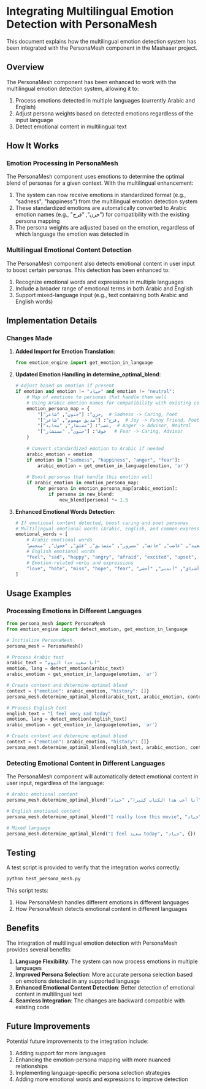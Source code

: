 # Integrating Multilingual Emotion Detection with PersonaMesh

This document explains how the multilingual emotion detection system has been integrated with the PersonaMesh component in the Mashaaer project.

## Overview

The PersonaMesh component has been enhanced to work with the multilingual emotion detection system, allowing it to:

1. Process emotions detected in multiple languages (currently Arabic and English)
2. Adjust persona weights based on detected emotions regardless of the input language
3. Detect emotional content in multilingual text

## How It Works

### Emotion Processing in PersonaMesh

The PersonaMesh component uses emotions to determine the optimal blend of personas for a given context. With the multilingual enhancement:

1. The system can now receive emotions in standardized format (e.g., "sadness", "happiness") from the multilingual emotion detection system
2. These standardized emotions are automatically converted to Arabic emotion names (e.g., "حزن", "فرح") for compatibility with the existing persona mapping
3. The persona weights are adjusted based on the emotion, regardless of which language the emotion was detected in

### Multilingual Emotional Content Detection

The PersonaMesh component also detects emotional content in user input to boost certain personas. This detection has been enhanced to:

1. Recognize emotional words and expressions in multiple languages
2. Include a broader range of emotional terms in both Arabic and English
3. Support mixed-language input (e.g., text containing both Arabic and English words)

## Implementation Details

### Changes Made

1. **Added Import for Emotion Translation**:
   ```python
   from emotion_engine import get_emotion_in_language
   ```

2. **Updated Emotion Handling in determine_optimal_blend**:
   ```python
   # Adjust based on emotion if present
   if emotion and emotion != "حياد" and emotion != "neutral":
       # Map of emotions to personas that handle them well
       # Using Arabic emotion names for compatibility with existing code
       emotion_persona_map = {
           "حزن": ["حنون", "شاعر"],  # Sadness -> Caring, Poet
           "فرح": ["صديق مهضوم", "شاعر"],  # Joy -> Funny Friend, Poet
           "غضب": ["مستشار", "محايد"],  # Anger -> Advisor, Neutral
           "خوف": ["حنون", "مستشار"]   # Fear -> Caring, Advisor
       }
       
       # Convert standardized emotion to Arabic if needed
       arabic_emotion = emotion
       if emotion in ["sadness", "happiness", "anger", "fear"]:
           arabic_emotion = get_emotion_in_language(emotion, 'ar')
       
       # Boost personas that handle this emotion well
       if arabic_emotion in emotion_persona_map:
           for persona in emotion_persona_map[arabic_emotion]:
               if persona in new_blend:
                   new_blend[persona] *= 1.5
   ```

3. **Enhanced Emotional Words Detection**:
   ```python
   # If emotional content detected, boost caring and poet personas
   # Multilingual emotional words (Arabic, English, and common expressions)
   emotional_words = [
       # Arabic emotional words
       "أشعر", "حزين", "سعيد", "غاضب", "خائف", "مسرور", "متضايق", "قلق", "خجول", "متحمس",
       # English emotional words
       "feel", "sad", "happy", "angry", "afraid", "excited", "upset", "worried", "shy", "anxious",
       # Emotion-related verbs and expressions
       "love", "hate", "miss", "hope", "fear", "أحب", "أكره", "أشتاق", "أتمنى", "أخشى"
   ]
   ```

## Usage Examples

### Processing Emotions in Different Languages

```python
from persona_mesh import PersonaMesh
from emotion_engine import detect_emotion, get_emotion_in_language

# Initialize PersonaMesh
persona_mesh = PersonaMesh()

# Process Arabic text
arabic_text = "أنا سعيد جدا اليوم"
emotion, lang = detect_emotion(arabic_text)
arabic_emotion = get_emotion_in_language(emotion, 'ar')

# Create context and determine optimal blend
context = {"emotion": arabic_emotion, "history": []}
persona_mesh.determine_optimal_blend(arabic_text, arabic_emotion, context)

# Process English text
english_text = "I feel very sad today"
emotion, lang = detect_emotion(english_text)
arabic_emotion = get_emotion_in_language(emotion, 'ar')

# Create context and determine optimal blend
context = {"emotion": arabic_emotion, "history": []}
persona_mesh.determine_optimal_blend(english_text, arabic_emotion, context)
```

### Detecting Emotional Content in Different Languages

The PersonaMesh component will automatically detect emotional content in user input, regardless of the language:

```python
# Arabic emotional content
persona_mesh.determine_optimal_blend("أنا أحب هذا الكتاب كثيرا", "حياد", {})

# English emotional content
persona_mesh.determine_optimal_blend("I really love this movie", "حياد", {})

# Mixed language
persona_mesh.determine_optimal_blend("I feel سعيد today", "حياد", {})
```

## Testing

A test script is provided to verify that the integration works correctly:

```bash
python test_persona_mesh.py
```

This script tests:
1. How PersonaMesh handles different emotions in different languages
2. How PersonaMesh detects emotional content in different languages

## Benefits

The integration of multilingual emotion detection with PersonaMesh provides several benefits:

1. **Language Flexibility**: The system can now process emotions in multiple languages
2. **Improved Persona Selection**: More accurate persona selection based on emotions detected in any supported language
3. **Enhanced Emotional Content Detection**: Better detection of emotional content in multilingual text
4. **Seamless Integration**: The changes are backward compatible with existing code

## Future Improvements

Potential future improvements to the integration include:

1. Adding support for more languages
2. Enhancing the emotion-persona mapping with more nuanced relationships
3. Implementing language-specific persona selection strategies
4. Adding more emotional words and expressions to improve detection